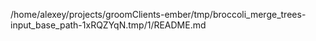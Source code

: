 /home/alexey/projects/groomClients-ember/tmp/broccoli_merge_trees-input_base_path-1xRQZYqN.tmp/1/README.md